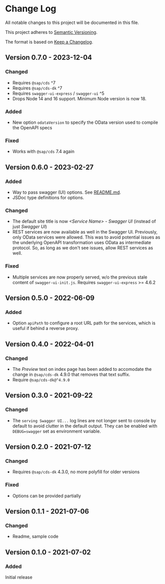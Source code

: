 # Change Log

All notable changes to this project will be documented in this file.

This project adheres to [Semantic Versioning](http://semver.org/).

The format is based on [Keep a Changelog](http://keepachangelog.com/).

## Version 0.7.0 - 2023-12-04

### Changed

- Requires `@sap/cds` ^7
- Requires `@sap/cds-dk` ^7
- Requires `swagger-ui-express` / `swagger-ui` ^5
- Drops Node 14 and 16 support. Minimum Node version is now 18.

### Added

- New option `odataVersion` to specify the OData version used to compile the OpenAPI specs

### Fixed

- Works with `@sap/cds` 7.4 again

## Version 0.6.0 - 2023-02-27

### Added

- Way to pass swagger (UI) options. See [README.md](README.md).
- JSDoc type definitions for options.

### Changed

- The default site title is now _\<Service Name\> - Swagger UI_ (instead of just _Swagger UI_)
- REST services are now available as well in the Swagger UI.  Previously, only OData services were allowed.  This was to avoid potential issues as the underlying OpenAPI transformation uses OData as intermediate protocol.  So, as long as we don't see issues, allow REST services as well.

### Fixed

- Multiple services are now properly served, w/o the previous stale content of `swagger-ui-init.js`.  Requires `swagger-ui-express` >= 4.6.2

## Version 0.5.0 - 2022-06-09

### Added

- Option `apiPath` to configure a root URL path for the services, which is useful if behind a reverse proxy.

## Version 0.4.0 - 2022-04-01

### Changed

- The _Preview_ text on index page has been added to accomodate the change in `@sap/cds-dk` 4.9.0 that removes that text suffix.
- Require `@sap/cds-dk@^4.9.0`

## Version 0.3.0 - 2021-09-22

### Changed

- The `serving Swagger UI...` log lines are not longer sent to console by default to avoid clutter in the default output.  They can be enabled with `DEBUG=swagger` set as environment variable.

## Version 0.2.0 - 2021-07-12

### Changed

- Requires `@sap/cds-dk` 4.3.0, no more polyfill for older versions

### Fixed

- Options can be provided partially

## Version 0.1.1 - 2021-07-06

### Changed

- Readme, sample code


## Version 0.1.0 - 2021-07-02

### Added

Initial release
